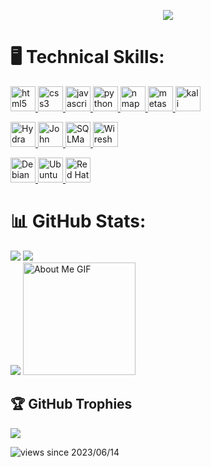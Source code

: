 <p align="center">
    <img src="https://readme-typing-svg.herokuapp.com?color=E22FE4&width=380&height=28&lines=Hi+there...;They+call+me+oZa;The+last+of+the+honorable+outlaws." center=true"></p>


# 🖥️ Technical Skills: 
<p align="left">
  <a href="https://www.w3schools.com/html/" target="_blank" rel="noreferrer">
    <img src="https://img.icons8.com/color/48/000000/html-5.png" alt="html5" width="40" height="40"/>
  </a>
  <a href="https://www.w3schools.com/css/" target="_blank" rel="noreferrer">
    <img src="https://img.icons8.com/color/48/000000/css3.png" alt="css3" width="40" height="40"/>
  </a>
  <a href="https://developer.mozilla.org/en-US/docs/Web/JavaScript" target="_blank" rel="noreferrer">
    <img src="https://img.icons8.com/color/48/000000/javascript.png" alt="javascript" width="40" height="40"/>
  </a>
  <a href="https://www.python.org" target="_blank" rel="noreferrer">
    <img src="https://img.icons8.com/color/48/000000/python.png" alt="python" width="40" height="40"/>
  </a>
  <a href="https://nmap.org/" target="_blank" rel="noreferrer">
    <img src="https://img.icons8.com/color/48/000000/nmap.png" alt="nmap" width="40" height="40"/>
  </a>
 
  <a href="https://www.metasploit.com/" target="_blank" rel="noreferrer">
    <img src="https://img.icons8.com/color/48/000000/metasploit.png" alt="metasploit" width="40" height="40"/>
  </a>
  <a href="https://www.kali.org/" target="_blank" rel="noreferrer">
    <img src="https://img.icons8.com/color/48/000000/kali-linux.png" alt="kali" width="40" height="40"/>
  </a>
</p>
<p align="left">
  <a href="https://github.com/vanhauser-thc/thc-hydra" target="_blank" rel="noreferrer">
    <img src="https://www.kali.org/tools/hydra/images/hydra-logo.svg" alt="Hydra" width="40" height="40"/>
  </a>
  <a href="https://www.openwall.com/john/" target="_blank" rel="noreferrer">
    <img src="https://www.salamatechwiki.org/images/1/1e/John_the_Ripper_logo.png" alt="John the Ripper" width="40" height="40"/>
  </a>
  
  </a>
  <a href="http://sqlmap.org/" target="_blank" rel="noreferrer">
    <img src="https://upload.wikimedia.org/wikipedia/commons/4/4f/Sqlmap_logo.png" alt="SQLMap" width="40" height="40"/>
  </a>
   <a href="https://www.wireshark.org/" target="_blank" rel="noreferrer">
    <img src="https://upload.wikimedia.org/wikipedia/commons/c/c6/Wireshark_icon_new.png" alt="Wireshark" width="40" height="40"/>
  </a>
<p align="left">
  <a href="https://www.debian.org/" target="_blank" rel="noreferrer">
    <img src="https://www.debian.org/logos/openlogo-nd-100.jpg" alt="Debian" width="40" height="40"/>
  </a>
  <a href="https://ubuntu.com/" target="_blank" rel="noreferrer">
    <img src="https://assets.ubuntu.com/v1/29985a98-ubuntu-logo32.png" alt="Ubuntu" width="40" height="40"/>
  </a>
     <a href="https://www.redhat.com/" target="_blank" rel="noreferrer">
    <img src="https://www.vectorlogo.zone/logos/redhat/redhat-icon.svg" alt="Red Hat" width="40" height="40"/>
  </a>
</p>

  
</p>




# 📊 GitHub Stats:
![](https://github-readme-stats.vercel.app/api/top-langs/?username=MdnadeemSarwar&theme=radical&border=false&include_all_commits=true&count_private=true&layout=compact)
![](https://github-readme-stats.vercel.app/api?username=MdnadeemSarwar&theme=radical&_border=false&include_all_commits=true&count_private=true)<br/>
![](https://github-readme-streak-stats.herokuapp.com/?user=MdnadeemSarwar&theme=radical&hide_border=false)
<img src="https://github.com/7oSkaaa/7oSkaaa/blob/main/Images/about_me.gif?raw=true" alt="About Me GIF" width="180px">
<br/>
## 🏆 GitHub Trophies
![](https://github-profile-trophy.vercel.app/?username=MdnadeemSarwar&theme=radical&no-frame=false&no-bg=true&margin-w=4)
<!--START_SECTION:waka-->




<!--END_SECTION:waka-->
![views since 2023/06/14](https://visitor-badge-deno.deno.dev/mdnadeemsarwar.mdnadeemsarwar.svg)


